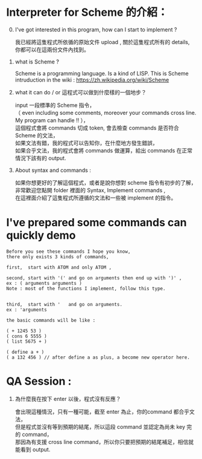 # Interpreter for Scheme 的介紹：

0. I've got interested in this program, how can I start to implement ?  

    我已經將這隻程式所依循的原始文件 upload , 關於這隻程式所有的 details, 你都可以在這兩份文件內找到。  

1. what is Scheme ?

    Scheme is a programming language. Is a kind of LISP.
    This is Scheme intruduction in the wiki : https://zh.wikipedia.org/wiki/Scheme  

2. what it can do / or 這程式可以做到什麼樣的一個地步？

    input 一段標準的 Scheme 指令，  
    （ even including some comments, moreover your commands cross line. My program can handle !! ），  
    這個程式會將 commands 切成 token, 會去檢查 commands 是否符合 Scheme 的文法，  
    如果文法有錯，我的程式可以告知你，在什麼地方發生錯誤，  
    如果合乎文法，我的程式會將 commands 做運算，給出 commands 在正常情況下該有的 output.  
  
  
3. About syntax and commands :

    如果你想更好的了解這個程式，或者是說你想對 scheme 指令有初步的了解，  
    非常歡迎您點開 folder 裡面的 Syntax, Implement commands ,  
    在這裡面介紹了這隻程式所遵循的文法和一些被 implement 的指令。


# I've prepared some commands can quickly demo

    Before you see these commands I hope you know,  
    there only exists 3 kinds of commands,
    
    first,  start with ATOM and only ATOM ,  
      
    second, start with '(' and go on arguments then end up with ')' ,   
    ex : ( arguments arguments )  
    Note : most of the functions I implement, follow this type.  
    
      
    third,  start with '   and go on arguments.  
    ex : 'arguments
    
    the basic commands will be like :
    
    ( + 1245 53 )  
    ( cons 6 5555 )  
    ( list 5675 + )  
      
    ( define a + )  
    ( a 132 456 ) // after define a as plus, a become new operator here.  
    
    
# QA Session :

1. 為什麼我在按下 enter 以後，程式沒有反應？

    會出現這種情況，只有一種可能，截至 enter 為止，你的command 都合乎文法，  
    但是程式並沒有等到預期的結尾，所以這段 command 並認定為尚未 key 完的 command，  
    那因為有支援 cross line command，所以你只要把預期的結尾補足，相信就能看到 output.


    
    
